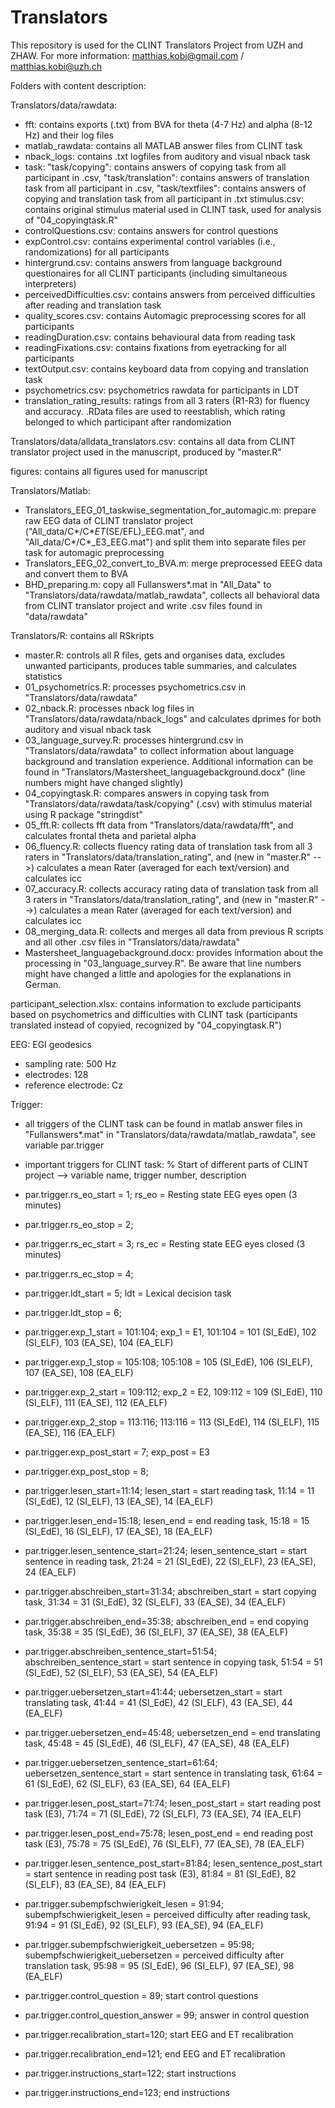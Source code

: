 # Translators

This repository is used for the CLINT Translators Project from UZH and ZHAW.
For more information: matthias.kobi@gmail.com / matthias.kobi@uzh.ch

Folders with content description:

Translators/data/rawdata:
- fft: contains exports (.txt) from BVA for theta (4-7 Hz) and alpha (8-12 Hz) and their log files
- matlab_rawdata: contains all MATLAB answer files from CLINT task
- nback_logs: contains .txt logfiles from auditory and visual nback task
- task: "task/copying": contains answers of copying task from all participant in .csv, 
        "task/translation": contains answers of translation task from all participant in .csv, 
	"task/textfiles": contains answers of copying and translation task from all participant in .txt
	stimulus.csv: contains original stimulus material used in CLINT task, used for analysis of "04_copyingtask.R"
- controlQuestions.csv: contains answers for control questions
- expControl.csv: contains experimental control variables (i.e., randomizations) for all participants
- hintergrund.csv: contains answers from language background questionaires for all CLINT participants (including simultaneous interpreters)
- perceivedDifficulties.csv: contains answers from perceived difficulties after reading and translation task
- quality_scores.csv: contains Automagic preprocessing scores for all participants
- readingDuration.csv: contains behavioural data from reading task
- readingFixations.csv: contains fixations from eyetracking for all participants
- textOutput.csv: contains keyboard data from copying and translation task 
- psychometrics.csv: psychometrics rawdata for participants in LDT
- translation_rating_results: ratings from all 3 raters (R1-R3) for fluency and accuracy. .RData files are used to reestablish, which rating belonged to which participant after randomization

Translators/data/alldata_translators.csv: contains all data from CLINT translator project used in the manuscript, produced by "master.R"

figures: contains all figures used for manuscript

Translators/Matlab:
- Translators_EEG_01_taskwise_segmentation_for_automagic.m: prepare raw EEG data of CLINT translator project ("All_data/C*/C*_E*T*_(SE/EFL)_EEG.mat", and "All_data/C*/C*_E3_EEG.mat") and split them into separate files per task for automagic preprocessing
- Translators_EEG_02_convert_to_BVA.m: merge preprocessed EEEG data and convert them to BVA
- BHD_preparing.m: copy all Fullanswers*.mat in "All_Data" to "Translators/data/rawdata/matlab_rawdata", collects all behavioral data from CLINT translator project and write .csv files found in "data/rawdata"

Translators/R: contains all RSkripts
- master.R: controls all R files, gets and organises data, excludes unwanted participants, produces table summaries, and calculates statistics
- 01_psychometrics.R: processes psychometrics.csv in "Translators/data/rawdata"
- 02_nback.R: processes nback log files in "Translators/data/rawdata/nback_logs" and calculates dprimes for both auditory and visual nback task
- 03_language_survey.R: processes hintergrund.csv in "Translators/data/rawdata" to collect information about language background and translation experience. Additional information can be found in "Translators/Mastersheet_languagebackground.docx" (line numbers might have changed slightly)
- 04_copyingtask.R: compares answers in copying task from "Translators/data/rawdata/task/copying" (.csv) with stimulus material using R package "stringdist"
- 05_fft.R: collects fft data from "Translators/data/rawdata/fft", and calculates frontal theta and parietal alpha
- 06_fluency.R: collects fluency rating data of translation task from all 3 raters in "Translators/data/translation_rating", and (new in "master.R" -->) calculates a mean Rater (averaged for each text/version) and calculates icc
- 07_accuracy.R: collects accuracy rating data of translation task from all 3 raters in "Translators/data/translation_rating", and (new in "master.R" -->) calculates a mean Rater (averaged for each text/version) and calculates icc
- 08_merging_data.R: collects and merges all data from previous R scripts and all other .csv files in "Translators/data/rawdata"
- Mastersheet_languagebackground.docx: provides information about the processing in "03_language_survey.R". Be aware that line numbers might have changed a little and apologies for the explanations in German.

participant_selection.xlsx: contains information to exclude participants based on psychometrics and difficulties with CLINT task (participants translated instead of copyied, recognized by "04_copyingtask.R")

EEG: EGI geodesics
- sampling rate: 500 Hz
- electrodes: 128
- reference electrode: Cz

Trigger:
- all triggers of the CLINT task can be found in matlab answer files in "Fullanswers*.mat" in "Translators/data/rawdata/matlab_rawdata", see variable par.trigger
- important triggers for CLINT task:
    % Start of different parts of CLINT project --> variable name, trigger number, description
 - par.trigger.rs_eo_start = 1; rs_eo = Resting state EEG eyes open (3 minutes)
 - par.trigger.rs_eo_stop = 2; 
 - par.trigger.rs_ec_start = 3; rs_ec = Resting state EEG eyes closed (3 minutes)
 - par.trigger.rs_ec_stop = 4;

 - par.trigger.ldt_start = 5; ldt = Lexical decision task
 - par.trigger.ldt_stop = 6;


 - par.trigger.exp_1_start = 101:104; exp_1 = E1, 101:104 = 101 (SI_EdE), 102 (SI_ELF), 103 (EA_SE), 104 (EA_ELF)
 - par.trigger.exp_1_stop = 105:108; 105:108 = 105 (SI_EdE), 106 (SI_ELF), 107 (EA_SE), 108 (EA_ELF)
 - par.trigger.exp_2_start = 109:112; exp_2 = E2, 109:112 = 109 (SI_EdE), 110 (SI_ELF), 111 (EA_SE), 112 (EA_ELF)
 - par.trigger.exp_2_stop = 113:116; 113:116 = 113 (SI_EdE), 114 (SI_ELF), 115 (EA_SE), 116 (EA_ELF)
 - par.trigger.exp_post_start = 7; exp_post = E3
 - par.trigger.exp_post_stop = 8;


 - par.trigger.lesen_start=11:14; lesen_start = start reading task, 11:14 = 11 (SI_EdE), 12 (SI_ELF), 13 (EA_SE), 14 (EA_ELF)
 - par.trigger.lesen_end=15:18; lesen_end = end reading task, 15:18 = 15 (SI_EdE), 16 (SI_ELF), 17 (EA_SE), 18 (EA_ELF)
 - par.trigger.lesen_sentence_start=21:24; lesen_sentence_start = start sentence in reading task, 21:24 = 21 (SI_EdE), 22 (SI_ELF), 23 (EA_SE), 24 (EA_ELF)

 - par.trigger.abschreiben_start=31:34; abschreiben_start = start copying task, 31:34 = 31 (SI_EdE), 32 (SI_ELF), 33 (EA_SE), 34 (EA_ELF)
 - par.trigger.abschreiben_end=35:38; abschreiben_end = end copying task, 35:38 = 35 (SI_EdE), 36 (SI_ELF), 37 (EA_SE), 38 (EA_ELF)
 - par.trigger.abschreiben_sentence_start=51:54; abschreiben_sentence_start = start sentence in copying task, 51:54 = 51 (SI_EdE), 52 (SI_ELF), 53 (EA_SE), 54 (EA_ELF)

 - par.trigger.uebersetzen_start=41:44; uebersetzen_start = start translating task, 41:44 = 41 (SI_EdE), 42 (SI_ELF), 43 (EA_SE), 44 (EA_ELF)
 - par.trigger.uebersetzen_end=45:48; uebersetzen_end = end translating task, 45:48 = 45 (SI_EdE), 46 (SI_ELF), 47 (EA_SE), 48 (EA_ELF)
 - par.trigger.uebersetzen_sentence_start=61:64; uebersetzen_sentence_start = start sentence in translating task, 61:64 = 61 (SI_EdE), 62 (SI_ELF), 63 (EA_SE), 64 (EA_ELF)

 - par.trigger.lesen_post_start=71:74; lesen_post_start = start reading post task (E3), 71:74 = 71 (SI_EdE), 72 (SI_ELF), 73 (EA_SE), 74 (EA_ELF)
 - par.trigger.lesen_post_end=75:78; lesen_post_end = end reading post task (E3), 75:78 = 75 (SI_EdE), 76 (SI_ELF), 77 (EA_SE), 78 (EA_ELF)
 - par.trigger.lesen_sentence_post_start=81:84; lesen_sentence_post_start = start sentence in reading post task (E3), 81:84 = 81 (SI_EdE), 82 (SI_ELF), 83 (EA_SE), 84 (EA_ELF)


 - par.trigger.subempfschwierigkeit_lesen = 91:94; subempfschwierigkeit_lesen = perceived difficulty after reading task, 91:94 = 91 (SI_EdE), 92 (SI_ELF), 93 (EA_SE), 94 (EA_ELF)
 - par.trigger.subempfschwierigkeit_uebersetzen = 95:98; subempfschwierigkeit_uebersetzen = perceived difficulty after translation task, 95:98 = 95 (SI_EdE), 96 (SI_ELF), 97 (EA_SE), 98 (EA_ELF)

 - par.trigger.control_question = 89; start control questions
 - par.trigger.control_question_answer = 99; answer in control question

 - par.trigger.recalibration_start=120; start EEG and ET recalibration
 - par.trigger.recalibration_end=121; end EEG and ET recalibration
 - par.trigger.instructions_start=122; start instructions
 - par.trigger.instructions_end=123; end instructions

